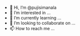 - 👋 Hi, I’m @pujisimanala
- 👀 I’m interested in ...
- 🌱 I’m currently learning ...
- 💞️ I’m looking to collaborate on ...
- 📫 How to reach me ...

<!---
pujisimanala/pujisimanala is a ✨ special ✨ repository because its `README.md` (this file) appears on your GitHub profile.
You can click the Preview link to take a look at your changes.
--->
